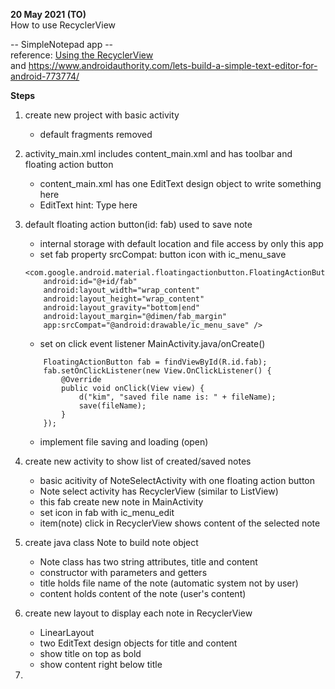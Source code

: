 **20 May 2021 (TO)**  
How to use RecyclerView 

-- SimpleNotepad app --  
reference: [Using the RecyclerView](https://guides.codepath.com/android/using-the-recyclerview)  
and https://www.androidauthority.com/lets-build-a-simple-text-editor-for-android-773774/

**Steps**  
1. create new project with basic activity  
    - default fragments removed

2. activity_main.xml includes content_main.xml and has toolbar and floating action button  
    - content_main.xml has one EditText design object to write something here  
    - EditText hint: Type here  

3. default floating action button(id: fab) used to save note    
    - internal storage with default location and file access by only this app
    - set fab property srcCompat: button icon with ic_menu_save  
    ```
    <com.google.android.material.floatingactionbutton.FloatingActionButton
        android:id="@+id/fab"
        android:layout_width="wrap_content"
        android:layout_height="wrap_content"
        android:layout_gravity="bottom|end"
        android:layout_margin="@dimen/fab_margin"
        app:srcCompat="@android:drawable/ic_menu_save" />
     ```   
    - set on click event listener MainActivity.java/onCreate()
    ```
        FloatingActionButton fab = findViewById(R.id.fab);
        fab.setOnClickListener(new View.OnClickListener() {
            @Override
            public void onClick(View view) {
                d("kim", "saved file name is: " + fileName);
                save(fileName);
            }
        });
    ```
    - implement file saving and loading (open)  


4. create new activity to show list of created/saved notes  
    - basic acitivity of NoteSelectActivity with one floating action button  
    - Note select activity has RecyclerView (similar to ListView)  
    - this fab create new note in MainActivity  
    - set icon in fab with ic_menu_edit  
    - item(note) click in RecyclerView shows content of the selected note
    
5. create java class Note to build note object
    - Note class has two string attributes, title and content
    - constructor with parameters and getters
    - title holds file name of the note (automatic system not by user)
    - content holds content of the note (user's content)

6. create new layout to display each note in RecyclerView   
    - LinearLayout   
    - two EditText design objects for title and content  
    - show title on top as bold  
    - show content right below title  

7. 
